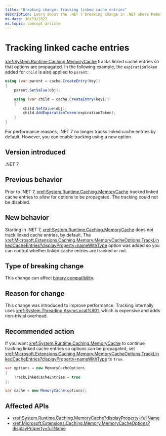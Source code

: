 ```yaml
---
title: "Breaking change: Tracking linked cache entries"
description: Learn about the .NET 7 breaking change in .NET where MemoryCache no longer tracks linked cache entries by default.
ms.date: 10/13/2022
ms.topic: concept-article
---
```

# Tracking linked cache entries

<xref:System.Runtime.Caching.MemoryCache> tracks linked cache entries so that options are propagated. In the following example, the `expirationToken` added for `child` is also applied to `parent`:

```csharp
using (var parent = cache.CreateEntry(key))
{
    parent.SetValue(obj);

    using (var child = cache.CreateEntry(key1))
    {
        child.SetValue(obj);
        child.AddExpirationToken(expirationToken);
    }
}
```

For performance reasons, .NET 7 no longer tracks linked cache entries by default. However, you can enable tracking using a new option.

## Version introduced

.NET 7

## Previous behavior

Prior to .NET 7, <xref:System.Runtime.Caching.MemoryCache> tracked linked cache entries to allow for options to be propagated. The tracking could not be disabled.

## New behavior

Starting in .NET 7, <xref:System.Runtime.Caching.MemoryCache> does not track linked cache entries, by default. The <xref:Microsoft.Extensions.Caching.Memory.MemoryCacheOptions.TrackLinkedCacheEntries?displayProperty=nameWithType> option was added so you can control whether linked cache entries are tracked or not.

## Type of breaking change

This change can affect [binary compatibility](../../categories.md#binary-compatibility).

## Reason for change

This change was introduced to improve performance. Tracking internally uses <xref:System.Threading.AsyncLocal%601>, which is expensive and adds non-trivial overhead.

## Recommended action

If you want <xref:System.Runtime.Caching.MemoryCache> to continue tracking linked cache entries so options can be propagated, set <xref:Microsoft.Extensions.Caching.Memory.MemoryCacheOptions.TrackLinkedCacheEntries?displayProperty=nameWithType> to `true`.

```csharp
var options = new MemoryCacheOptions
{
    TrackLinkedCacheEntries = true
};

var cache = new MemoryCache(options);
```

## Affected APIs

- <xref:System.Runtime.Caching.MemoryCache?displayProperty=fullName>
- <xref:Microsoft.Extensions.Caching.Memory.MemoryCacheOptions?displayProperty=fullName>
